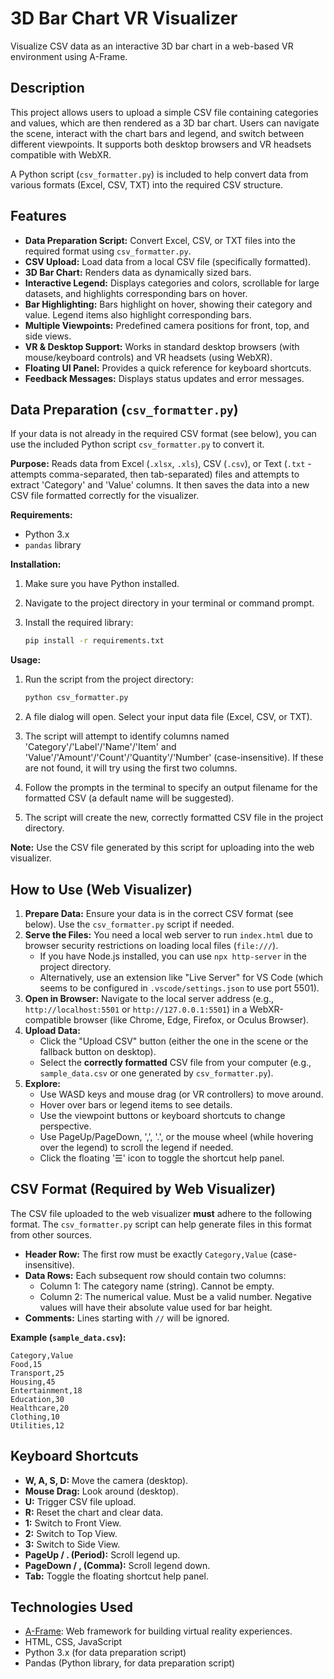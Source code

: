 # 3D Bar Chart VR Visualizer

Visualize CSV data as an interactive 3D bar chart in a web-based VR environment using A-Frame.

## Description

This project allows users to upload a simple CSV file containing categories and values, which are then rendered as a 3D bar chart. Users can navigate the scene, interact with the chart bars and legend, and switch between different viewpoints. It supports both desktop browsers and VR headsets compatible with WebXR.

A Python script (`csv_formatter.py`) is included to help convert data from various formats (Excel, CSV, TXT) into the required CSV structure.

## Features

*   **Data Preparation Script:** Convert Excel, CSV, or TXT files into the required format using `csv_formatter.py`.
*   **CSV Upload:** Load data from a local CSV file (specifically formatted).
*   **3D Bar Chart:** Renders data as dynamically sized bars.
*   **Interactive Legend:** Displays categories and colors, scrollable for large datasets, and highlights corresponding bars on hover.
*   **Bar Highlighting:** Bars highlight on hover, showing their category and value. Legend items also highlight corresponding bars.
*   **Multiple Viewpoints:** Predefined camera positions for front, top, and side views.
*   **VR & Desktop Support:** Works in standard desktop browsers (with mouse/keyboard controls) and VR headsets (using WebXR).
*   **Floating UI Panel:** Provides a quick reference for keyboard shortcuts.
*   **Feedback Messages:** Displays status updates and error messages.

## Data Preparation (`csv_formatter.py`)

If your data is not already in the required CSV format (see below), you can use the included Python script `csv_formatter.py` to convert it.

**Purpose:** Reads data from Excel (`.xlsx`, `.xls`), CSV (`.csv`), or Text (`.txt` - attempts comma-separated, then tab-separated) files and attempts to extract 'Category' and 'Value' columns. It then saves the data into a new CSV file formatted correctly for the visualizer.

**Requirements:**

*   Python 3.x
*   `pandas` library

**Installation:**

1.  Make sure you have Python installed.
2.  Navigate to the project directory in your terminal or command prompt.
3.  Install the required library:

    ```bash
    pip install -r requirements.txt
    ```

**Usage:**

1.  Run the script from the project directory:

    ```bash
    python csv_formatter.py
    ```
    
2.  A file dialog will open. Select your input data file (Excel, CSV, or TXT).
3.  The script will attempt to identify columns named 'Category'/'Label'/'Name'/'Item' and 'Value'/'Amount'/'Count'/'Quantity'/'Number' (case-insensitive). If these are not found, it will try using the first two columns.
4.  Follow the prompts in the terminal to specify an output filename for the formatted CSV (a default name will be suggested).
5.  The script will create the new, correctly formatted CSV file in the project directory.

**Note:** Use the CSV file generated by this script for uploading into the web visualizer.

## How to Use (Web Visualizer)

1.  **Prepare Data:** Ensure your data is in the correct CSV format (see below). Use the `csv_formatter.py` script if needed.
2.  **Serve the Files:** You need a local web server to run `index.html` due to browser security restrictions on loading local files (`file:///`).
    *   If you have Node.js installed, you can use `npx http-server` in the project directory.
    *   Alternatively, use an extension like "Live Server" for VS Code (which seems to be configured in `.vscode/settings.json` to use port 5501).
3.  **Open in Browser:** Navigate to the local server address (e.g., `http://localhost:5501` or `http://127.0.0.1:5501`) in a WebXR-compatible browser (like Chrome, Edge, Firefox, or Oculus Browser).
4.  **Upload Data:**
    *   Click the "Upload CSV" button (either the one in the scene or the fallback button on desktop).
    *   Select the **correctly formatted** CSV file from your computer (e.g., `sample_data.csv` or one generated by `csv_formatter.py`).
5.  **Explore:**
    *   Use WASD keys and mouse drag (or VR controllers) to move around.
    *   Hover over bars or legend items to see details.
    *   Use the viewpoint buttons or keyboard shortcuts to change perspective.
    *   Use PageUp/PageDown, ',', '.', or the mouse wheel (while hovering over the legend) to scroll the legend if needed.
    *   Click the floating '☰' icon to toggle the shortcut help panel.

## CSV Format (Required by Web Visualizer)

The CSV file uploaded to the web visualizer **must** adhere to the following format. The `csv_formatter.py` script can help generate files in this format from other sources.

*   **Header Row:** The first row must be exactly `Category,Value` (case-insensitive).
*   **Data Rows:** Each subsequent row should contain two columns:
    *   Column 1: The category name (string). Cannot be empty.
    *   Column 2: The numerical value. Must be a valid number. Negative values will have their absolute value used for bar height.
*   **Comments:** Lines starting with `//` will be ignored.

**Example (`sample_data.csv`):**

```csv
Category,Value
Food,15
Transport,25
Housing,45
Entertainment,18
Education,30
Healthcare,20
Clothing,10
Utilities,12
```

## Keyboard Shortcuts

*   **W, A, S, D:** Move the camera (desktop).
*   **Mouse Drag:** Look around (desktop).
*   **U:** Trigger CSV file upload.
*   **R:** Reset the chart and clear data.
*   **1:** Switch to Front View.
*   **2:** Switch to Top View.
*   **3:** Switch to Side View.
*   **PageUp / . (Period):** Scroll legend up.
*   **PageDown / , (Comma):** Scroll legend down.
*   **Tab:** Toggle the floating shortcut help panel.

## Technologies Used

*   [A-Frame](https://aframe.io/): Web framework for building virtual reality experiences.
*   HTML, CSS, JavaScript
*   Python 3.x (for data preparation script)
*   Pandas (Python library, for data preparation script)
